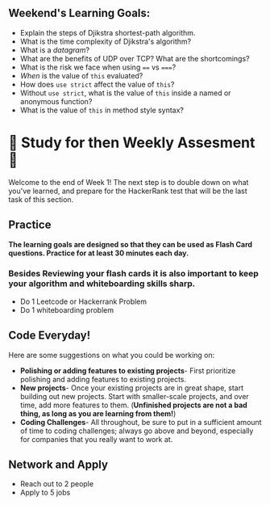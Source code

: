 
## Weekend's Learning Goals:

- Explain the steps of Djikstra shortest-path algorithm.
- What is the time complexity of Djikstra's algorithm?
- What is a _datagram_?
- What are the benefits of UDP over TCP? What are the shortcomings?
- What is the risk we face when using `==` vs `===`?
- _When_ is the value of `this` evaluated?
- How does `use strict` affect the value of `this`?
- Without `use strict`, what is the value of `this` inside a named or anonymous function? 
- What is the value of `this` in method style syntax?


# 🚨 Study for then Weekly Assesment 🚨 
<!-- Todo: Figure out hackerrank thing -->
Welcome to the end of Week 1! The next step is to double down on what you've learned, and prepare for the HackerRank test that will be the last task of this section.

## Practice

**The learning goals are designed so that they can be used as Flash Card questions. Practice for at least 30 minutes each day.**

### Besides Reviewing your flash cards it is also important to keep your algorithm and whiteboarding skills sharp. 
* Do 1 Leetcode or Hackerrank Problem
* Do 1 whiteboarding problem

## Code Everyday!

Here are some suggestions on what you could be working on:

* **Polishing or adding features to existing projects**- First prioritize polishing and adding features to existing projects.
* **New projects**- Once your existing projects are in great shape, start building out new projects. Start with smaller-scale projects, and over time, add more features to them. (**Unfinished projects are not a bad thing, as long as you are learning from them!**)
* **Coding Challenges**- All throughout, be sure to put in a sufficient amount of time to coding challenges; always go above and beyond, especially for companies that you really want to work at.

## Network and Apply

* Reach out to 2 people
* Apply to 5 jobs